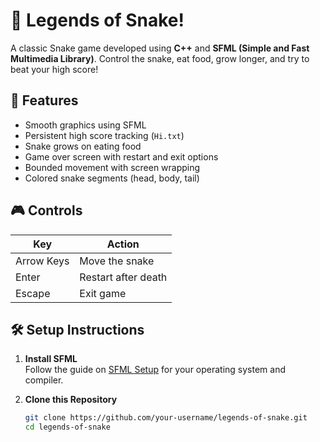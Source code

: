 # 🐍 Legends of Snake!

A classic Snake game developed using **C++** and **SFML (Simple and Fast Multimedia Library)**. Control the snake, eat food, grow longer, and try to beat your high score!

## 🚀 Features

- Smooth graphics using SFML
- Persistent high score tracking (`Hi.txt`)
- Snake grows on eating food
- Game over screen with restart and exit options
- Bounded movement with screen wrapping
- Colored snake segments (head, body, tail)

## 🎮 Controls

| Key        | Action             |
|------------|--------------------|
| Arrow Keys | Move the snake     |
| Enter      | Restart after death|
| Escape     | Exit game          |

## 🛠️ Setup Instructions

1. **Install SFML**  
   Follow the guide on [SFML Setup](https://www.sfml-dev.org/tutorials/) for your operating system and compiler.

2. **Clone this Repository**
   ```bash
   git clone https://github.com/your-username/legends-of-snake.git
   cd legends-of-snake
